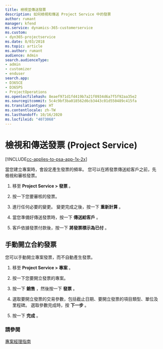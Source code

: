```yaml
---
title: 檢視並傳送發票
description: 如何檢視和傳送 Project Service 中的發票
author: rumant
manager: kfend
ms.service: dynamics-365-customerservice
ms.custom:
- dyn365-projectservice
ms.date: 8/03/2018
ms.topic: article
ms.author: rumant
audience: Admin
search.audienceType:
- admin
- customizer
- enduser
search.app:
- D365CE
- D365PS
- ProjectOperations
ms.openlocfilehash: 8eaef971d1fd419b7a21f0934d6a7f5f92aa35e2
ms.sourcegitcommit: 5c4c9bf3ba018562d6cb3443c01d550489c415fa
ms.translationtype: HT
ms.contentlocale: zh-TW
ms.lasthandoff: 10/16/2020
ms.locfileid: "4073068"
---
```

# <a name="view-and-send-invoices-project-service"></a>檢視和傳送發票 (Project Service)

[!INCLUDE[cc-applies-to-psa-app-1x-2x](../includes/cc-applies-to-psa-app-1x-2x.md)]

當您建立專案時，會設定產生發票的頻率。 您可以在將發票傳送給客戶之前，先檢視和審核發票。  
  
1.  移至 **Project Service > 發票** 。  
  
2.  按一下您要審核的發票。  
  
3.  進行任何必要的變更。 變更完成之後，按一下 **重新計算** 。  
  
4.  當您準備好傳送發票時，按一下 **傳送給客戶** 。  
  
5.  客戶依據發票付款後，按一下 **將發票標示為已付** 。  
  
## <a name="manually-invoice-a-contract"></a>手動開立合約發票  
 您可以手動開立專案發票，而不自動產生發票。  
  
1.  移至 **Project Service > 專案** 。  
  
2.  按一下您要開立發票的專案。  
  
3.  按一下 **銷售** ，然後按一下 **發票** 。  
  
4.  選取要開立發票的交易參數，包括截止日期、要開立發票的項目類型、單位及里程碑。 選取參數完成時，按 **下一步** 。  
  
5.  按一下 **完成** 。  
  
### <a name="see-also"></a>請參閱  
 [專案經理指南](../psa/project-manager-guide.md)
